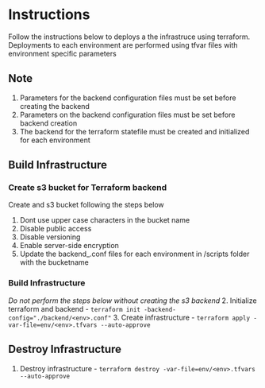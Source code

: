 # Instructions
 Follow the instructions below to deploys a the infrastruce using terraform.
 Deployments to each environment are performed using tfvar files with environment specific parameters

## Note
1. Parameters for the backend configuration files must be set before creating the backend 
2. Parameters on the backend configuration files must be set before backend creation
3. The backend for the terraform statefile must be created and initialized for each environment


## Build Infrastructure
### Create s3 bucket for Terraform backend
Create and s3 bucket following the steps below

1. Dont use upper case characters in the bucket name
2. Disable public access
3. Disable versioning
4. Enable server-side encryption
5. Update the backend_<env>.conf files for each environment in /scripts folder with the bucketname

### Build Infrastructure
 *Do not perform the steps below without creating the s3 backend*
2. Initialize terraform and backend - `terraform init -backend-config="./backend/<env>.conf"`
3. Create infrastructure - `terraform apply -var-file=env/<env>.tfvars --auto-approve`

## Destroy Infrastructure
1. Destroy infrastructure - `terraform destroy -var-file=env/<env>.tfvars --auto-approve`